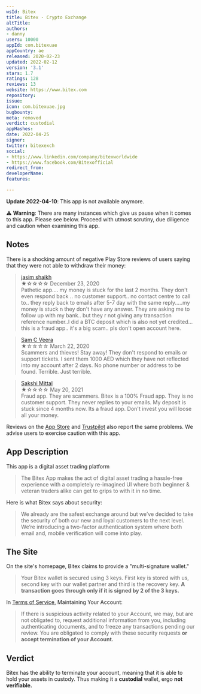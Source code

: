 ```yaml
---
wsId: Bitex
title: Bitex - Crypto Exchange
altTitle: 
authors:
- danny
users: 10000
appId: com.bitexuae
appCountry: ae
released: 2020-02-23
updated: 2022-02-12
version: '3.1'
stars: 1.7
ratings: 128
reviews: 13
website: https://www.bitex.com
repository: 
issue: 
icon: com.bitexuae.jpg
bugbounty: 
meta: removed
verdict: custodial
appHashes: 
date: 2022-04-25
signer: 
twitter: bitexexch
social:
- https://www.linkedin.com/company/bitexworldwide
- https://www.facebook.com/Bitexofficial
redirect_from: 
developerName: 
features: 

---
```


**Update 2022-04-10**: This app is not available anymore.

⚠️ **Warning**: There are many instances which give us pause when it comes to this app. Please see below. Proceed with utmost scrutiny, due diligence and caution when examining this app. 

## Notes

There is a shocking amount of negative Play Store reviews of users saying that they were not able to withdraw their money:

> [jasim shaikh](https://play.google.com/store/apps/details?id=com.bitexuae&reviewId=gp%3AAOqpTOFyFVGehE6LeWZ7Fn6grqLddMFlmDzRmpk24_Ow1tcE41Kih1Z9Q-JjUYnCP2VGNeYz1at95rUyhV9yKQ)<br>
  ★☆☆☆☆ December 23, 2020 <br>
       Pathetic app.... my money is stuck for the last 2 months. They don't even respond back .. no customer support.. no contact centre to call to.. they reply back to emails after 5-7 day with the same reply.....my money is stuck n they don't have any answer. They are asking me to follow up with my bank.. but they r not giving any transaction reference number..I did a BTC deposit which is also not yet credited... this is a fraud app.. it's a big scam.. pls don't open account here.


> [Sam C Veera](https://play.google.com/store/apps/details?id=com.bitexuae&reviewId=gp%3AAOqpTOFEYXhCYiklbT6sIS1AgbUL_aJS9pA_HvQt7ZEXxml9FvcTVsS3L-uY3p3TeIZzrtMujQdYQ-yc34kQ5g)<br>
  ★☆☆☆☆ March 22, 2020 <br>
       Scammers and thieves! Stay away! They don't respond to emails or support tickets. I sent them 1000 AED which they have not reflected into my account after 2 days. No phone number or address to be found. Terrible. Just terrible.


> [Sakshi Mittal](https://play.google.com/store/apps/details?id=com.bitexuae&reviewId=gp%3AAOqpTOF0iBw6yOIB9t5HI8UvY2UwKZi5fdiDGDxxuw2nMIte6XiR_ec0q5AkX8Bkds6M2AgMuLCw1NgRFHHs8A)<br>
  ★☆☆☆☆ May 20, 2021 <br>
       Fraud app. They are scammers. Bitex is a 100% Fraud app. They is no customer support. They never replies to your emails. My deposit is stuck since 4 months now. Its a fraud app. Don't invest you will loose all your money.
       

Reviews on the [App Store](https://apps.apple.com/ae/app/bitex-uae/id1492803003#see-all/reviews) and [Trustpilot](https://www.trustpilot.com/review/bitex.com) also report the same problems. We advise users to exercise caution with this app.

## App Description

This app is a digital asset trading platform

> The Bitex App makes the act of digital asset trading a hassle-free experience with a completely re-imagined UI where both beginner & veteran traders alike can get to grips to with it in no time.

Here is what Bitex says about security:

> We already are the safest exchange around but we’ve decided to take the security of both our new and loyal customers to the next level. We’re introducing a two-factor authentication system where both email and, mobile verification will come into play.

## The Site

On the site's homepage, Bitex claims to provide a "multi-signature wallet."

> Your Bitex wallet is secured using 3 keys. First key is stored with us, second key with our wallet partner and third is the recovery key. **A transaction goes through only if it is signed by 2 of the 3 keys.**

In [Terms of Service](https://bitex.com/terms-of-service), Maintaining Your Account:

>  If there is suspicious activity related to your Account, we may, but are not obligated to, request additional information from you, including authenticating documents, and to freeze any transactions pending our review. You are obligated to comply with these security requests **or accept termination of your Account.**

## Verdict

Bitex has the ability to terminate your account, meaning that it is able to hold your assets in custody. Thus making it a **custodial** wallet, ergo **not verifiable.**
